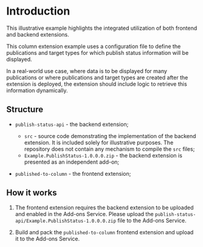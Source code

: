 # Introduction

This illustrative example highlights the integrated utilization of both frontend and backend extensions.

This column extension example uses a configuration file to define the publications and target types for which publish status information will be displayed.

In a real-world use case, where data is to be displayed for many publications or where publications and target types are created after the extension is deployed, the extension should include logic to retrieve this information dynamically.

## Structure

- `publish-status-api` - the backend extension;

  - `src` - source code demonstrating the implementation of the backend extension.
    It is included solely for illustrative purposes. The repository does not contain any mechanism to compile the `src` files;
  - `Example.PublishStatus-1.0.0.0.zip` - the backend extension is presented as an independent add-on;

- `published-to-column` - the frontend extension;

## How it works

1. The frontend extension requires the backend extension to be uploaded and enabled in the Add-ons Service.
   Please upload the `publish-status-api/Example.PublishStatus-1.0.0.0.zip` file to the Add-ons Service.

2. Build and pack the `published-to-column` frontend extension and upload it to the Add-ons Service.
